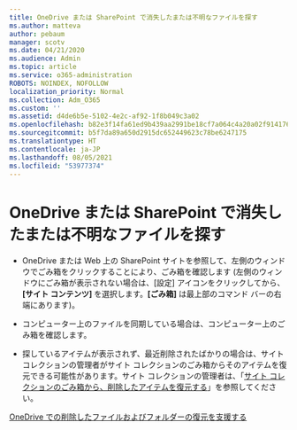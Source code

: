```yaml
---
title: OneDrive または SharePoint で消失したまたは不明なファイルを探す
ms.author: matteva
author: pebaum
manager: scotv
ms.date: 04/21/2020
ms.audience: Admin
ms.topic: article
ms.service: o365-administration
ROBOTS: NOINDEX, NOFOLLOW
localization_priority: Normal
ms.collection: Adm_O365
ms.custom: ''
ms.assetid: d4de6b5e-5102-4e2c-af92-1f8b049c3a02
ms.openlocfilehash: b82e3f14fa61ed9b439aa2991be18cf7a064c4a20a02f914176b1afe6eb0f83b
ms.sourcegitcommit: b5f7da89a650d2915dc652449623c78be6247175
ms.translationtype: HT
ms.contentlocale: ja-JP
ms.lasthandoff: 08/05/2021
ms.locfileid: "53977374"
---
```

# <a name="find-lost-or-missing-files-in-onedrive-or-sharepoint"></a>OneDrive または SharePoint で消失したまたは不明なファイルを探す

- OneDrive または Web 上の SharePoint サイトを参照して、左側のウィンドウでごみ箱をクリックすることにより、ごみ箱を確認します (左側のウィンドウにごみ箱が表示されない場合は、[設定] アイコンをクリックしてから、**[サイト コンテンツ]** を選択します。**[ごみ箱]** は最上部のコマンド バーの右端にあります)。 
    
- コンピューター上のファイルを同期している場合は、コンピューター上のごみ箱を確認します。 
    
- 探しているアイテムが表示されず、最近削除されたばかりの場合は、サイト コレクションの管理者がサイト コレクションのごみ箱からそのアイテムを復元できる可能性があります。サイト コレクションの管理者は、「[サイト コレクションのごみ箱から、削除したアイテムを復元する](https://support.microsoft.com/office/restore-items-in-the-recycle-bin-that-were-deleted-from-sharepoint-or-teams-6df466b6-55f2-4898-8d6e-c0dff851a0be)」を参照してください。
    
[OneDrive での削除したファイルおよびフォルダーの復元を支援する](https://go.microsoft.com/fwlink/?linkid=872872)
  

